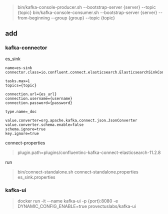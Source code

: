 > bin/kafka-console-producer.sh --bootstrap-server {server} --topic {topic}
> bin/kafka-console-consumer.sh --bootstrap-server {server} --from-beginning --group {group} --topic {topic}
## add
### kafka-connector

es_sink
```properties
name=es-sink
connector.class=io.confluent.connect.elasticsearch.ElasticsearchSinkConnector

tasks.max=1
topics={topic}

connection.url={es_url}
connection.username={username}
connection.password={password}

type.name=_doc

value.converter=org.apache.kafka.connect.json.JsonConverter
value.converter.schema.enable=false
schema.ignore=true
key.ignore=true
```
connect-properties
> plugin.path=plugins/confluentinc-kafka-connect-elasticsearch-11.2.8

run
> bin/connect-standalone.sh connect-standalone.properties es_sink.properties

### kafka-ui

> docker run -it --name kafka-ui -p {port}:8080 -e DYNAMIC_CONFIG_ENABLE=true provectuslabs/kafka-ui
